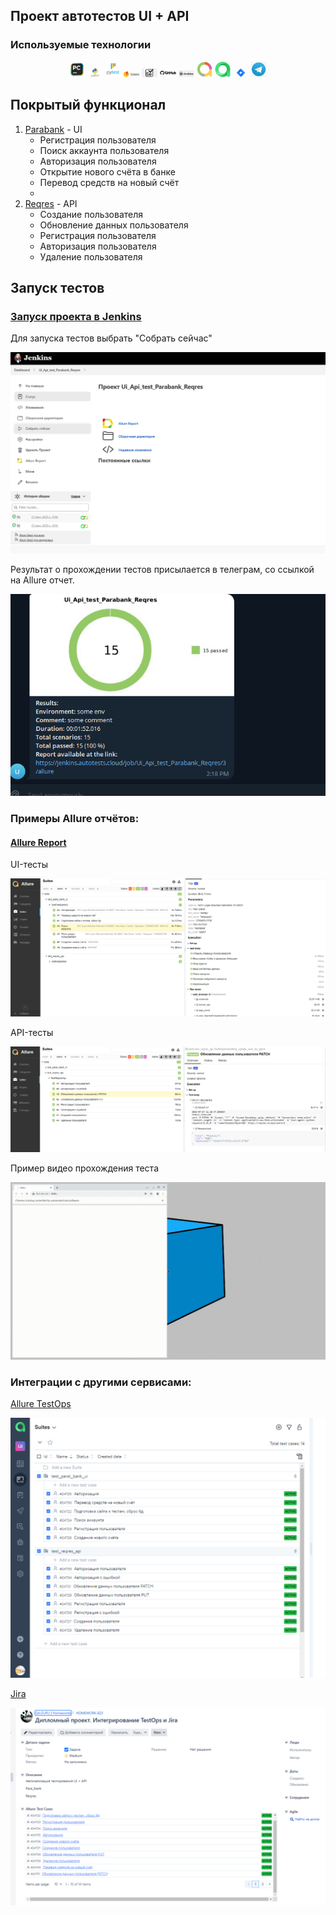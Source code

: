 ## Проект автотестов  UI + API 

<!-- Технологии -->

### Используемые технологии
<p  align="center">
  <code><img width="5%" title="Pycharm" src="images/logo/pycharm_logo.png"></code>
  <code><img width="5%" title="Python" src="images/logo/python_logo.png"></code>
  <code><img width="5%" title="Pytest" src="images/logo/Pytest_logo.png"></code>
  <code><img width="5%" title="Selene" src="images/logo/selene_logo.png"></code>
  <code><img width="5%" title="Selenium" src="images/logo/selenium_logo.png"></code>
  <code><img width="5%" title="GitHub" src="images/logo/github_logo.png"></code>
  <code><img width="5%" title="Jenkins" src="images/logo/jenkins_logo.png"></code>
  <code><img width="5%" title="Allure Report" src="images/logo/allure_report_logo.png"></code>
  <code><img width="5%" title="Allure TestOps" src="images/logo/allure_testops_logo.png"></code>
  <code><img width="5%" title="Jira" src="images/logo/jira_logo.png"></code>
  <code><img width="5%" title="Telegram" src="images/logo/telegram_logo.png"></code>
</p>


<!-- Тест кейсы -->

## Покрытый функционал

1. [Parabank](https://parabank.parasoft.com/parabank/) - UI
    - Регистрация пользователя
    - Поиск аккаунта пользователя
    - Авторизация пользователя
    - Открытие нового счёта в банке
    - Перевод средств на новый счёт
    - 
2. [Reqres](https://reqres.in/) - API
   - Создание пользователя 
   - Обновление данных пользователя
   - Регистрация пользователя
   - Авторизация пользователя
   - Удаление пользователя

## Запуск тестов

### [Запуск проекта в Jenkins](https://jenkins.autotests.cloud/job/Ui_Api_test_Parabank_Reqres/)

Для запуска тестов выбрать "Собрать сейчас"

![Jenkins](/images/screenshot/jenkins.png)

Результат о прохождении тестов присылается в телеграм, со ссылкой на Allure отчет.

![Telegram](/images/screenshot/telegram.png)

### __Примеры Allure отчётов:__ 

#### [Allure Report](https://jenkins.autotests.cloud/job/Ui_Api_test_Parabank_Reqres/3/allure/)

UI-тесты

![Allure UI](/images/screenshot/ui.png)

API-тесты

![Allure API](/images/screenshot/api.png)

Пример видео прохождения теста

![Allure vid](/images/screenshot/test.gif)

### __Интеграции с другими сервисами:__ 
[Allure TestOps](https://allure.autotests.cloud/project/3571/launches)

![Allure TestOps](/images/screenshot/allure_testops.png)

[Jira](https://jira.autotests.cloud/browse/HOMEWORK-823)

![Allure TestOps](/images/screenshot/jira.png)

